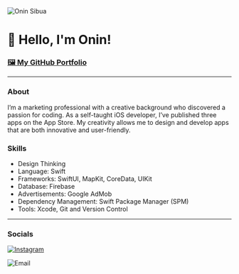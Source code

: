<img src="https://i.imgur.com/rCfl63c.png" alt="Onin Sibua">

# 👋 Hello, I'm Onin!

### [🖼️ My GitHub Portfolio](https://github.com/Onin-iOS/iOS-Developer-Portfolio)

***

###  About

I’m a marketing professional with a creative background who discovered a passion for coding. As a self-taught iOS developer, I’ve published three apps on the App Store. My creativity allows me to design and develop apps that are both innovative and user-friendly.


### Skills

* Design Thinking
* Language: Swift
* Frameworks: SwiftUI, MapKit, CoreData, UIKit
* Database: Firebase
* Advertisements: Google AdMob
* Dependency Management: Swift Package Manager (SPM)
* Tools: Xcode, Git and Version Control 

---
### Socials 

[![Instagram](https://i.imgur.com/HeVBU6h.png)](https://www.instagram.com/oninizer/) 

![Email](https://i.imgur.com/WteCzm6.pngL)
